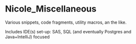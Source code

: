 # Nicole_Miscellaneous
Various snippets, code fragments, utility macros, an the like. 

Includes IDE(s) set-up: SAS, SQL (and eventually Postgres and Java+IntelliJ) focused
